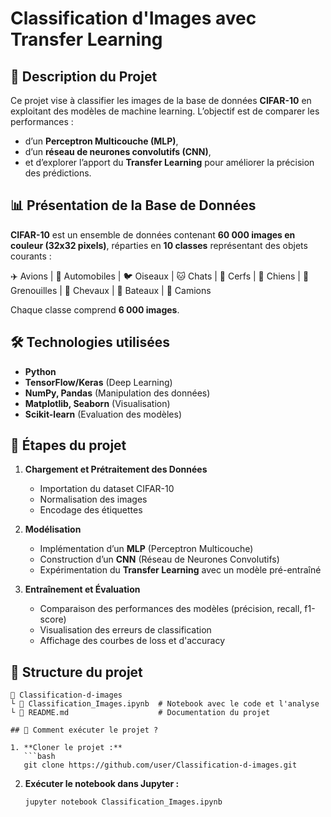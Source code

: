 # Classification d'Images avec Transfer Learning

## 📌 Description du Projet

Ce projet vise à classifier les images de la base de données **CIFAR-10** en exploitant des modèles de machine learning. L’objectif est de comparer les performances :
- d’un **Perceptron Multicouche (MLP)**,
- d’un **réseau de neurones convolutifs (CNN)**,
- et d’explorer l’apport du **Transfer Learning** pour améliorer la précision des prédictions.

## 📊 Présentation de la Base de Données

**CIFAR-10** est un ensemble de données contenant **60 000 images en couleur (32x32 pixels)**, réparties en **10 classes** représentant des objets courants :

✈️ Avions | 🚗 Automobiles | 🐦 Oiseaux | 🐱 Chats | 🦌 Cerfs | 🐶 Chiens | 🤸️ Grenouilles | 🐎 Chevaux | 🚢 Bateaux | 🚚 Camions

Chaque classe comprend **6 000 images**.

## 🛠️ Technologies utilisées

- **Python**
- **TensorFlow/Keras** (Deep Learning)
- **NumPy, Pandas** (Manipulation des données)
- **Matplotlib, Seaborn** (Visualisation)
- **Scikit-learn** (Evaluation des modèles)

## 🚀 Étapes du projet

1. **Chargement et Prétraitement des Données**
   - Importation du dataset CIFAR-10
   - Normalisation des images
   - Encodage des étiquettes

2. **Modélisation**
   - Implémentation d’un **MLP** (Perceptron Multicouche)
   - Construction d’un **CNN** (Réseau de Neurones Convolutifs)
   - Expérimentation du **Transfer Learning** avec un modèle pré-entraîné

3. **Entraînement et Évaluation**
   - Comparaison des performances des modèles (précision, recall, f1-score)
   - Visualisation des erreurs de classification
   - Affichage des courbes de loss et d'accuracy

## 📂 Structure du projet

```
📁 Classification-d-images
️└️ 📄 Classification_Images.ipynb  # Notebook avec le code et l'analyse
️└️ 📄 README.md                    # Documentation du projet

## 🔧 Comment exécuter le projet ?

1. **Cloner le projet :**  
   ```bash
   git clone https://github.com/user/Classification-d-images.git
   ```
2. **Exécuter le notebook dans Jupyter :**  
   ```bash
   jupyter notebook Classification_Images.ipynb
   ```

